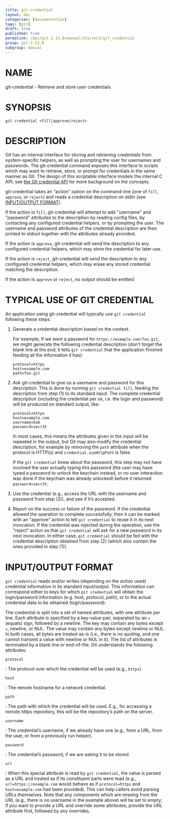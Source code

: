 ```yaml
---
title: git-credential
layout: doc
categories: [documentation]
tags: [git]
draft: true
published: true
permalink: /doc/git-2.13.0/manual/ch1/sec2/git_credential
group: git-2.13.0
subgroup: manual
---
```


NAME
====

git-credential - Retrieve and store user credentials

SYNOPSIS
========

    git credential <fill|approve|reject>

DESCRIPTION
===========

Git has an internal interface for storing and retrieving credentials from system-specific helpers, as well as prompting the user for usernames and passwords. The git-credential command exposes this interface to scripts which may want to retrieve, store, or prompt for credentials in the same manner as Git. The design of this scriptable interface models the internal C API; see [the Git credential API](technical/api-credentials.html) for more background on the concepts.

git-credential takes an "action" option on the command-line (one of `fill`, `approve`, or `reject`) and reads a credential description on stdin (see [INPUT/OUTPUT FORMAT](#IOFMT)).

If the action is `fill`, git-credential will attempt to add "username" and "password" attributes to the description by reading config files, by contacting any configured credential helpers, or by prompting the user. The username and password attributes of the credential description are then printed to stdout together with the attributes already provided.

If the action is `approve`, git-credential will send the description to any configured credential helpers, which may store the credential for later use.

If the action is `reject`, git-credential will send the description to any configured credential helpers, which may erase any stored credential matching the description.

If the action is `approve` or `reject`, no output should be emitted.

TYPICAL USE OF GIT CREDENTIAL
=============================

An application using git-credential will typically use `git
credential` following these steps:

1.  Generate a credential description based on the context.

    For example, if we want a password for `https://example.com/foo.git`, we might generate the following credential description (don’t forget the blank line at the end; it tells `git credential` that the application finished feeding all the information it has):

        protocol=https
        host=example.com
        path=foo.git

2.  Ask git-credential to give us a username and password for this description. This is done by running `git credential fill`, feeding the description from step (1) to its standard input. The complete credential description (including the credential per se, i.e. the login and password) will be produced on standard output, like:

        protocol=https
        host=example.com
        username=bob
        password=secr3t

    In most cases, this means the attributes given in the input will be repeated in the output, but Git may also modify the credential description, for example by removing the `path` attribute when the protocol is HTTP(s) and `credential.useHttpPath` is false.

    If the `git credential` knew about the password, this step may not have involved the user actually typing this password (the user may have typed a password to unlock the keychain instead, or no user interaction was done if the keychain was already unlocked) before it returned `password=secr3t`.

3.  Use the credential (e.g., access the URL with the username and password from step (2)), and see if it’s accepted.

4.  Report on the success or failure of the password. If the credential allowed the operation to complete successfully, then it can be marked with an "approve" action to tell `git
         credential` to reuse it in its next invocation. If the credential was rejected during the operation, use the "reject" action so that `git credential` will ask for a new password in its next invocation. In either case, `git credential` should be fed with the credential description obtained from step (2) (which also contain the ones provided in step (1)).

INPUT/OUTPUT FORMAT
===================

`git credential` reads and/or writes (depending on the action used) credential information in its standard input/output. This information can correspond either to keys for which `git credential` will obtain the login/password information (e.g. host, protocol, path), or to the actual credential data to be obtained (login/password).

The credential is split into a set of named attributes, with one attribute per line. Each attribute is specified by a key-value pair, separated by an `=` (equals) sign, followed by a newline. The key may contain any bytes except `=`, newline, or NUL. The value may contain any bytes except newline or NUL. In both cases, all bytes are treated as-is (i.e., there is no quoting, and one cannot transmit a value with newline or NUL in it). The list of attributes is terminated by a blank line or end-of-file. Git understands the following attributes:

`protocol`

:   The protocol over which the credential will be used (e.g., `https`).

`host`

:   The remote hostname for a network credential.

`path`

:   The path with which the credential will be used. E.g., for accessing a remote https repository, this will be the repository’s path on the server.

`username`

:   The credential’s username, if we already have one (e.g., from a URL, from the user, or from a previously run helper).

`password`

:   The credential’s password, if we are asking it to be stored.

`url`

:   When this special attribute is read by `git credential`, the value is parsed as a URL and treated as if its constituent parts were read (e.g., `url=https://example.com` would behave as if `protocol=https` and `host=example.com` had been provided). This can help callers avoid parsing URLs themselves. Note that any components which are missing from the URL (e.g., there is no username in the example above) will be set to empty; if you want to provide a URL and override some attributes, provide the URL attribute first, followed by any overrides.


